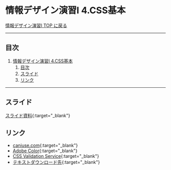 # 情報デザイン演習I 4.CSS基本

[情報デザイン演習I TOP に戻る](./index.md)

---

## 目次

1. [情報デザイン演習I 4.CSS基本](#情報デザイン演習i-4css基本)
   1. [目次](#目次)
   2. [スライド](#スライド)
   3. [リンク](#リンク)

---

## スライド

[スライド資料](./id_04slide.pdf){:target="_blank"}

## リンク
- [caniuse.com](https://caniuse.com/){:target="_blank"}
- [Adobe Color](https://color.adobe.com/ja/create/color-wheel){:target="_blank"}
- [CSS Validation Service](https://jigsaw.w3.org/css-validator/validator.html){:target="_blank"}
- [テキストダウンロード先](https://www.scc-kk.co.jp/scc-books/b-408.html){:target="_blank"}
  

